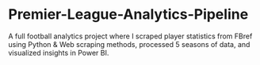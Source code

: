 # Premier-League-Analytics-Pipeline
A full football analytics project where I scraped player statistics from FBref using Python &amp; Web scraping methods, processed 5 seasons of data, and visualized insights in Power BI.
